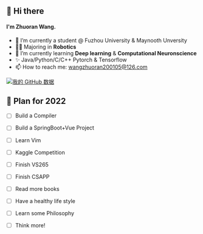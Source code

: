 ## 👋 Hi there 

#### I'm Zhuoran Wang.

- 🔭 I’m currently a student @ Fuzhou University & Maynooth Unversity
- 👨‍🎓 Majoring in **Robotics** 
- 🌱 I’m currently learning **Deep learning** & **Computational Neuronscience**
- ✨ Java/Python/C/C++   Pytorch & Tensorflow
- 📫 How to reach me: wangzhuoran200105@126.com

  
[![我的 GitHub 数据](https://github-readme-stats.vercel.app/api?username=wang-zhuoran)]()

## 🎯 Plan for 2022
- [ ] Build a Compiler
- [ ] Build a SpringBoot+Vue Project
- [ ] Learn Vim
- [ ] Kaggle Competition
- [ ] Finish VS265
- [ ] Finish CSAPP
- [ ] Read more books
- [ ] Have a healthy life style
- [ ] Learn some Philosophy
- [ ] Think more!


